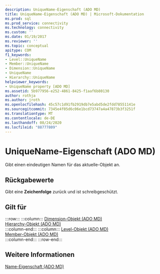 ```yaml
---
description: UniqueName-Eigenschaft (ADO MD)
title: UniqueName-Eigenschaft (ADO MD) | Microsoft-Dokumentation
ms.prod: sql
ms.prod_service: connectivity
ms.technology: connectivity
ms.custom: ''
ms.date: 01/19/2017
ms.reviewer: ''
ms.topic: conceptual
apitype: COM
f1_keywords:
- Level::UniqueName
- Member::UniqueName
- Dimension::UniqueName
- UniqueName
- Hierarchy::UniqueName
helpviewer_keywords:
- UniqueName property [ADO MD]
ms.assetid: 5b977956-e252-4861-8425-f1aaf6b80130
author: rothja
ms.author: jroth
ms.openlocfilehash: 45c57c1d91fb2919db7e5abd5de2fdd78551141e
ms.sourcegitcommit: 7345e4f05d6c06e1bcd73747a4a47873b3f3251f
ms.translationtype: MT
ms.contentlocale: de-DE
ms.lasthandoff: 08/24/2020
ms.locfileid: "88777809"
---
```

# <a name="uniquename-property-ado-md"></a>UniqueName-Eigenschaft (ADO MD)
Gibt einen eindeutigen Namen für das aktuelle-Objekt an.  
  
## <a name="return-values"></a>Rückgabewerte  
 Gibt eine **Zeichenfolge** zurück und ist schreibgeschützt.  
  
## <a name="applies-to"></a>Gilt für  
  
:::row:::
    :::column:::
        [Dimension-Objekt (ADO MD)](./dimension-object-ado-md.md)  
        [Hierarchy-Objekt (ADO MD)](./hierarchy-object-ado-md.md)  
    :::column-end:::
    :::column:::
        [Level-Objekt (ADO MD)](./level-object-ado-md.md)  
        [Member-Objekt (ADO MD)](./member-object-ado-md.md)  
    :::column-end:::
:::row-end:::

## <a name="see-also"></a>Weitere Informationen  
 [Name-Eigenschaft (ADO MD)](./name-property-ado-md.md)